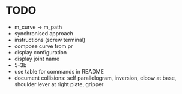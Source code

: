 # TODO

* m\_curve -> m\_path
* synchronised approach
* instructions (screw terminal)
* compose curve from pr
* display configuration
* display joint name
* 5-3b
* use table for commands in README
* document collisions: self parallelogram, inversion, elbow at base, shoulder lever at right plate, gripper
